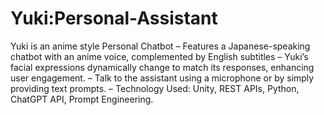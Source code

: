 # Yuki:Personal-Assistant
Yuki is an anime style Personal Chatbot
– Features a Japanese-speaking chatbot with an anime voice, complemented by English subtitles
– Yuki’s facial expressions dynamically change to match its responses, enhancing user engagement.
– Talk to the assistant using a microphone or by simply providing text prompts.
– Technology Used: Unity, REST APIs, Python, ChatGPT API, Prompt Engineering.

